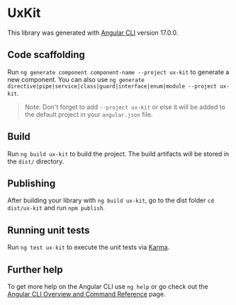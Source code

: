 # UxKit

This library was generated with [Angular CLI](https://github.com/angular/angular-cli) version 17.0.0.

## Code scaffolding

Run `ng generate component component-name --project ux-kit` to generate a new component. You can also use `ng generate directive|pipe|service|class|guard|interface|enum|module --project ux-kit`.
> Note: Don't forget to add `--project ux-kit` or else it will be added to the default project in your `angular.json` file. 

## Build

Run `ng build ux-kit` to build the project. The build artifacts will be stored in the `dist/` directory.

## Publishing

After building your library with `ng build ux-kit`, go to the dist folder `cd dist/ux-kit` and run `npm publish`.

## Running unit tests

Run `ng test ux-kit` to execute the unit tests via [Karma](https://karma-runner.github.io).

## Further help

To get more help on the Angular CLI use `ng help` or go check out the [Angular CLI Overview and Command Reference](https://angular.io/cli) page.
